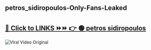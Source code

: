 
 ## petros_sidiropoulos-Only-Fans-Leaked

# <h2><a href="https://clipsfans.com/petros_sidiropoulos&ref=git">🔗 Click to LINKS ⏩⏩ 👉 🟢 petros sidiropoulos </a></h2>

<a href="https://clipsfans.com/petros_sidiropoulos&ref=git" rel="nofollow" data-target="animated-image.originalLink"><img src="https://i.ibb.co.com/xMMVF88/686577567.gif" alt="Viral Video Original" style="max-width: 100%; display: inline-block;" data-target="animated-image.originalImage"></a>
